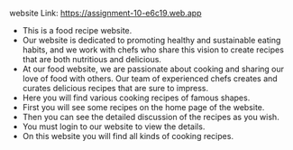 website Link: https://assignment-10-e6c19.web.app

* This is a food recipe website.
* Our website is dedicated to promoting healthy and sustainable eating habits, and we work with chefs who share this vision to create recipes that are both nutritious and delicious.
* At our food website, we are passionate about cooking and sharing our love of food with others. Our team of experienced chefs creates and curates delicious recipes that are sure to impress.
* Here you will find various cooking recipes of famous shapes.
* First you will see some recipes on the home page of the website.
* Then you can see the detailed discussion of the recipes as you wish.
* You must login to our website to view the details.
* On this website you will find all kinds of cooking recipes.